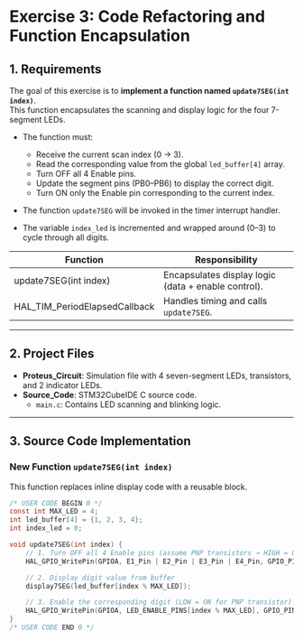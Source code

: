 # Exercise 3: Code Refactoring and Function Encapsulation

## 1. Requirements
The goal of this exercise is to **implement a function named `update7SEG(int index)`**.  
This function encapsulates the scanning and display logic for the four 7-segment LEDs.

- The function must:
  * Receive the current scan index (0 → 3).
  * Read the corresponding value from the global `led_buffer[4]` array.
  * Turn OFF all 4 Enable pins.
  * Update the segment pins (PB0–PB6) to display the correct digit.
  * Turn ON only the Enable pin corresponding to the current index.

- The function `update7SEG` will be invoked in the timer interrupt handler.  
- The variable `index_led` is incremented and wrapped around (0–3) to cycle through all digits.

| Function | Responsibility |
|----------|----------------|
| update7SEG(int index) | Encapsulates display logic (data + enable control). |
| HAL_TIM_PeriodElapsedCallback | Handles timing and calls `update7SEG`. |

---

## 2. Project Files
- **Proteus_Circuit**: Simulation file with 4 seven-segment LEDs, transistors, and 2 indicator LEDs.  
- **Source_Code**: STM32CubeIDE C source code.  
  - `main.c`: Contains LED scanning and blinking logic.

---

## 3. Source Code Implementation

### New Function `update7SEG(int index)`  
This function replaces inline display code with a reusable block.

```c
/* USER CODE BEGIN 0 */
const int MAX_LED = 4;
int led_buffer[4] = {1, 2, 3, 4};
int index_led = 0;

void update7SEG(int index) {
    // 1. Turn OFF all 4 Enable pins (assume PNP transistors → HIGH = OFF)
    HAL_GPIO_WritePin(GPIOA, E1_Pin | E2_Pin | E3_Pin | E4_Pin, GPIO_PIN_SET);

    // 2. Display digit value from buffer
    display7SEG(led_buffer[index % MAX_LED]);

    // 3. Enable the corresponding digit (LOW = ON for PNP transistor)
    HAL_GPIO_WritePin(GPIOA, LED_ENABLE_PINS[index % MAX_LED], GPIO_PIN_RESET);
}
/* USER CODE END 0 */
